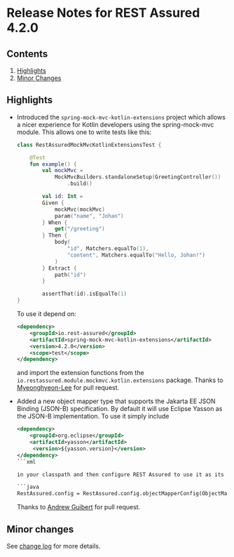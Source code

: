 # Release Notes for REST Assured 4.2.0 #

## Contents
1. [Highlights](#highlights)
1. [Minor Changes](#minor-changes)

## Highlights
* Introduced the `spring-mock-mvc-kotlin-extensions` project which allows a nicer experience for Kotlin developers using the spring-mock-mvc module. This allows one to write tests like this:
	
	```kotlin
	class RestAssuredMockMvcKotlinExtensionsTest {

        @Test
        fun example() {
            val mockMvc =
                MockMvcBuilders.standaloneSetup(GreetingController())
                    .build()

            val id: Int =
            Given {
                mockMvc(mockMvc)
                param("name", "Johan")
            } When {
                get("/greeting")
            } Then {
                body(
                    "id", Matchers.equalTo(1),
                    "content", Matchers.equalTo("Hello, Johan!")
                )
            } Extract {
                path("id")
            }

            assertThat(id).isEqualTo(1)
    }
    ```

    To use it depend on:

    ```xml
    <dependency>
        <groupId>io.rest-assured</groupId>
        <artifactId>spring-mock-mvc-kotlin-extensions</artifactId>
        <version>4.2.0</version>
        <scope>test</scope>
    </dependency>
    ```

    and import the extension functions from the `io.restassured.module.mockmvc.kotlin.extensions` package. Thanks to [Myeonghyeon-Lee](https://github.com/mhyeon-lee) for pull request.
* Added a new object mapper type that supports the Jakarta EE JSON Binding (JSON-B) specification. By default it will use Eclipse Yasson as the JSON-B implementation. To use it simply include

	```xml
	<dependency>
	    <groupId>org.eclipse</groupId>
	    <artifactId>yasson</artifactId>
	     <version>${yasson.version}</version>
	</dependency>
	```xml

	in your classpath and then configure REST Assured to use it as its default ObjectMapperType:

	```java
	RestAssured.config = RestAssured.config.objectMapperConfig(ObjectMapperConfig.objectMapperConfig().defaultObjectMapperType(ObjectMapperType.JSONB));
	```

	Thanks to [Andrew Guibert](https://github.com/aguibert) for pull request.

## Minor changes ##

See [change log](http://github.com/jayway/rest-assured/raw/master/changelog.txt) for more details.